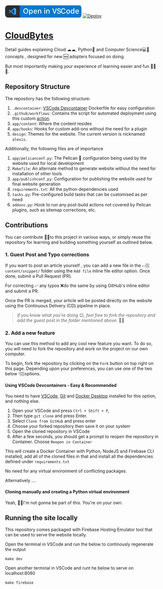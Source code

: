 [![Open in VSCode](resources/ovs.svg)](https://open.vscode.dev/CloudBytesDotDev/CloudBytes.dev)
[![Deploy](https://github.com/CloudBytesDotDev/CloudBytes.dev/actions/workflows/workflow.yml/badge.svg)](https://github.com/CloudBytesDotDev/CloudBytes.dev/actions/workflows/workflow.yml)

# [CloudBytes](https://cloudbytes.dev)
Detail guides explaining Cloud ☁☁, Python🐍 and Computer Science💻🧪 concepts , designed for new 🆕 adopters focused on doing. 

But most importantly making your experience of learning easier and fun 🎉🎈😁. 

## Repository Structure

The repository has the following structure:

1. `.devcontainer`: [VSCode Devcontainer](https://code.visualstudio.com/docs/remote/containers) Dockerfile for easy configuration
2. `.github/workflows`: Contains the script for automated deployment using this custom [action](https://github.com/justgoodin/pelican-build-deploy-anywhere).
3. `app/content`: Where the content resides
4. `app/hooks`: Hooks for custom add-ons without the need for a plugin
5. `design`: Themes for the website. The current version is nicknamed `alexis`.


Additionally, the following files are of importance

1. `app/pelicanconf.py`: The Pelican 🦢 configuration being used by the website used for local development
2. `Makefile`: An alternate method to generate website without the need for installation of other tools
3. `app/publishconf.py`: Configuration for publishing the website used for final website generation
4. `requirements.txt`: All the python dependencies used
5. `tasks.py`: Pre-configured build tasks that can be customised as per need
6. `addons.py`: Hook to run any post-build actions not covered by Pelican plugins, such as sitemap corrections, etc.

## Contributions

You can contribute 🤝🏽to this project in various ways, or simply reuse the repository for learning and building something yourself as outlined below.

### 1. Guest Post and Typo corrections

If you want to post an article yourself , you can add a new file in the 👉🏽 `content/snippet/` folder using the `Add file` inline file editor option.  Once done, submit a Pull Request (PR). 

For correcting ✅ any typos ❌do the same by using GitHub's inline editor and submit a PR. 

Once the PR is merged, your article will be posted directly on the website using the Continuous Delivery (CD) pipeline in place. 

> *If you know what you're doing* 😉*, feel free to fork the repository and add the guest post in the folder mentioned above.* ☝🏽

### 2. Add a new feature

You can use this method to add any cool new feature you want. To do so, you will need to fork the repository and work on the project on our own computer. 

To begin, fork the repository by clicking on the `Fork` button on top right on this page.  Depending upon your preferences, you can use one of the two below 👇🏽options.

#### Using VSCode Devcontainers - Easy & Recommended

You need to have [VSCode](https://code.visualstudio.com/download), [Git](https://git-scm.com/) and [Docker Desktop](https://www.docker.com/products/docker-desktop) installed for this option, and nothing else.

1. Open your VSCode and press `Ctrl + Shift + P`, 
2. Then type `git clone` and press Enter. 
3. Select `Clone from GitHub` and press enter
4. Choose  your forked repository then save it on your system
5. Open the cloned repository in VSCode
6. After a few seconds, you should get a prompt to reopen the repository in Container. Choose `Reopen in Container`

This will create a Docker Container with Python, NodeJS and Firebase CLI installed, add all of the cloned files in that and install all the dependencies defined under `requirements.txt`

No need for any virtual environment of conflicting packages. 

Alternatively ....

#### Cloning manually and creating a Python virtual environment

Yeah, 🤕😐I'm not gonna be part of this.  You're on your own.

## Running the site locally

This repository comes packaged with Firebase Hosting Emulator tool that can be used to serve the website locally. 

Open the terminal in VSCode and run the below to continously regenerate the output
```
make dev
```

Open another terminal in VSCode and runt he below to serve on localhost:8080

```
make firebase
```
